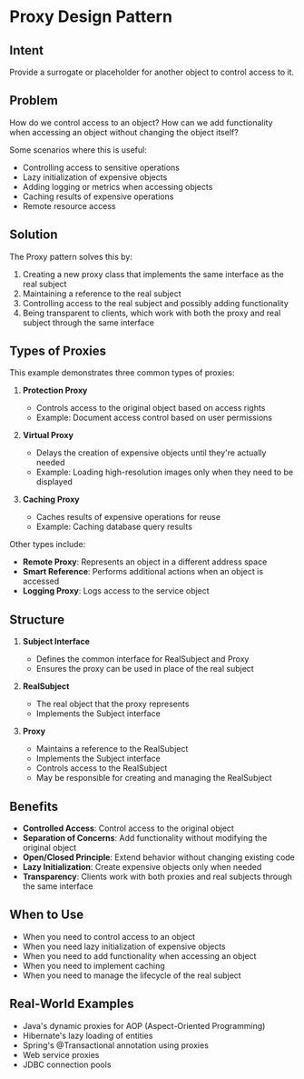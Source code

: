# Proxy Design Pattern

## Intent
Provide a surrogate or placeholder for another object to control access to it.

## Problem
How do we control access to an object? How can we add functionality when accessing an object without changing the object itself?

Some scenarios where this is useful:
- Controlling access to sensitive operations
- Lazy initialization of expensive objects
- Adding logging or metrics when accessing objects
- Caching results of expensive operations
- Remote resource access

## Solution
The Proxy pattern solves this by:
1. Creating a new proxy class that implements the same interface as the real subject
2. Maintaining a reference to the real subject
3. Controlling access to the real subject and possibly adding functionality
4. Being transparent to clients, which work with both the proxy and real subject through the same interface

## Types of Proxies

This example demonstrates three common types of proxies:

1. **Protection Proxy**
   - Controls access to the original object based on access rights
   - Example: Document access control based on user permissions

2. **Virtual Proxy**
   - Delays the creation of expensive objects until they're actually needed
   - Example: Loading high-resolution images only when they need to be displayed

3. **Caching Proxy**
   - Caches results of expensive operations for reuse
   - Example: Caching database query results

Other types include:
- **Remote Proxy**: Represents an object in a different address space
- **Smart Reference**: Performs additional actions when an object is accessed
- **Logging Proxy**: Logs access to the service object

## Structure

1. **Subject Interface**
   - Defines the common interface for RealSubject and Proxy
   - Ensures the proxy can be used in place of the real subject

2. **RealSubject**
   - The real object that the proxy represents
   - Implements the Subject interface

3. **Proxy**
   - Maintains a reference to the RealSubject
   - Implements the Subject interface
   - Controls access to the RealSubject
   - May be responsible for creating and managing the RealSubject

## Benefits

- **Controlled Access**: Control access to the original object
- **Separation of Concerns**: Add functionality without modifying the original object
- **Open/Closed Principle**: Extend behavior without changing existing code
- **Lazy Initialization**: Create expensive objects only when needed
- **Transparency**: Clients work with both proxies and real subjects through the same interface

## When to Use

- When you need to control access to an object
- When you need lazy initialization of expensive objects
- When you need to add functionality when accessing an object
- When you need to implement caching
- When you need to manage the lifecycle of the real subject

## Real-World Examples

- Java's dynamic proxies for AOP (Aspect-Oriented Programming)
- Hibernate's lazy loading of entities
- Spring's @Transactional annotation using proxies
- Web service proxies
- JDBC connection pools
